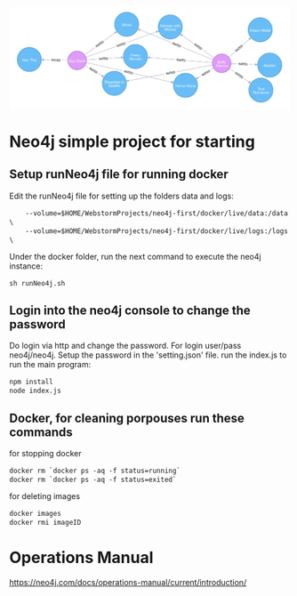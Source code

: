 ![Neo4j](./_media/neo4j.png)

# Neo4j simple project for starting

## Setup runNeo4j file for running docker

Edit the runNeo4j file for setting up the folders data and logs:
```$xslt
    --volume=$HOME/WebstormProjects/neo4j-first/docker/live/data:/data \
    --volume=$HOME/WebstormProjects/neo4j-first/docker/live/logs:/logs \
```

Under the docker folder, run the next command to execute the neo4j instance: 
```
sh runNeo4j.sh
```

## Login into the neo4j console to change the password
Do login via http and change the password. For login user/pass neo4j/neo4j.
Setup the password in the 'setting.json' file.
run the index.js to run the main program:
```
npm install
node index.js 
```

## Docker, for cleaning porpouses run these commands
for stopping docker
```$xslt
docker rm `docker ps -aq -f status=running`
docker rm `docker ps -aq -f status=exited`
```

for deleting images
```$xslt
docker images
docker rmi imageID
```

# Operations Manual
https://neo4j.com/docs/operations-manual/current/introduction/
